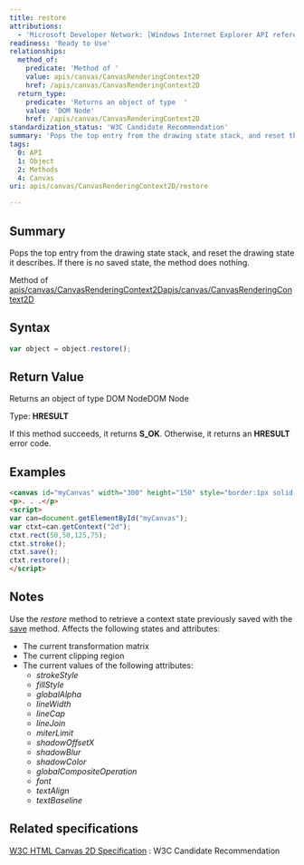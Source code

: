 ```yaml
---
title: restore
attributions:
  - 'Microsoft Developer Network: [Windows Internet Explorer API reference Article](http://msdn.microsoft.com/en-us/library/ie/hh828809%28v=vs.85%29.aspx)'
readiness: 'Ready to Use'
relationships:
  method_of:
    predicate: 'Method of '
    value: apis/canvas/CanvasRenderingContext2D
    href: /apis/canvas/CanvasRenderingContext2D
  return_type:
    predicate: 'Returns an object of type  '
    value: 'DOM Node'
    href: /apis/canvas/CanvasRenderingContext2D
standardization_status: 'W3C Candidate Recommendation'
summary: 'Pops the top entry from the drawing state stack, and reset the drawing state it describes. If there is no saved state, the method does nothing.'
tags:
  0: API
  1: Object
  2: Methods
  4: Canvas
uri: apis/canvas/CanvasRenderingContext2D/restore

---
```

## <span>Summary</span>

Pops the top entry from the drawing state stack, and reset the drawing state it describes. If there is no saved state, the method does nothing.

Method of [apis/canvas/CanvasRenderingContext2D](/apis/canvas/CanvasRenderingContext2D)[apis/canvas/CanvasRenderingContext2D](/apis/canvas/CanvasRenderingContext2D)

## <span>Syntax</span>

``` js
var object = object.restore();
```

## <span>Return Value</span>

Returns an object of type DOM NodeDOM Node

Type: **HRESULT**

If this method succeeds, it returns **S\_OK**. Otherwise, it returns an **HRESULT** error code.

## <span>Examples</span>

``` html
<canvas id="myCanvas" width="300" height="150" style="border:1px solid blue;"></canvas>
<p>. . .</p>
<script>
var can=document.getElementById("myCanvas");
var ctxt=can.getContext("2d");
ctxt.rect(50,50,125,75);
ctxt.stroke();
ctxt.save();
ctxt.restore();
</script>
```

## <span>Notes</span>

Use the *restore* method to retrieve a context state previously saved with the [save](/apis/canvas/CanvasRenderingContext2D/save) method. Affects the following states and attributes:

-   The current transformation matrix
-   The current clipping region
-   The current values of the following attributes:
    -   *strokeStyle*
    -   *fillStyle*
    -   *globalAlpha*
    -   *lineWidth*
    -   *lineCap*
    -   *lineJoin*
    -   *miterLimit*
    -   *shadowOffsetX*
    -   *shadowBlur*
    -   *shadowColor*
    -   *globalCompositeOperation*
    -   *font*
    -   *textAlign*
    -   *textBaseline*

## <span>Related specifications</span>

[W3C HTML Canvas 2D Specification](http://www.w3.org/TR/2012/CR-2dcontext-20121217/)
:   W3C Candidate Recommendation
